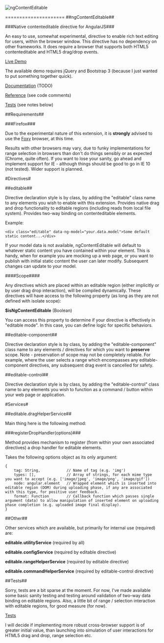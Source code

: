 ![ngContentEditable](http://inchsurf.com/ng-contenteditable/ng-contenteditable-logo.png)

=====================
##ngContentEditable##

###Native contenteditable directive for AngularJS###

An easy to use, somewhat experimental, directive to enable rich text editing for users, within the browser window. This directive has no dependency on other frameworks. It does require a browser that supports both HTML5 contenteditable and HTML5 drag/drop events.

[Live Demo](http://inchsurf.com/ng-contenteditable/)

The available demo requires jQuery and Bootstrap 3 (because I just wanted to put something together quick).

[Documentation](https://github.com/cathalsurfs/ng-contenteditable/wiki) (TODO)

[Reference](https://github.com/cathalsurfs/ng-contenteditable/blob/master/demo/js/app.js) (see code comments)

[Tests](https://github.com/cathalsurfs/ng-contenteditable/tree/master/test) (see notes below)

##Requirements##

###Firefox###

Due to the experimental nature of this extension, it is __strongly__ advised to use the [Foxy](https://getfirefox.com) browser, at this time.

Results with other browsers may vary, due to funky implementations for range selection in browsers than don't do things sensibly or as expected (Chrome, quite often). If you want to lose your sanity, go ahead and implement support for IE - although things should be good to go in IE 10 (not tested). Wider support is planned.

#Directives#

##editable##

Directive declaration style is by class, by adding the "editable" class name to any elements you wish to enable with this extension. Provides native drag and drop functionality to editable regions (including reads from local file system). Provides two-way binding on contenteditable elements. 

Example:

	<div class="editable" data-ng-model="your.data.model">Some default static content...</div>

If your model data is not available, ngContentEditable will default to whatever static content you have contained within your element. This is handy, when for example you are mocking up a web page, or you want to publish with initial static content the user can later modify. Subsequent changes can update to your model.

####Scope####

Any directives which are placed within an editable region (either implicitly or by user drag drop interaction), will be compiled dynamically. These directives will have access to the following property (as long as they are not defined with isolate scope):

__$isNgContentEditable__ (Boolean)

You can access this property to determine if your directive is effectively in "editable mode". In this case, you can define logic for specific behaviors.

##editable-component##

Directive declaration style is by class, by adding the "editable-component" class name to any elements / directives for which you want to __preserve__ scope. Note - preservation of scope may not be completely reliable. For example, where the user selects a range which encompasses any editable-component directives, any subsequent drag event is cancelled for safety.

##editable-control##

Directive declaration style is by class, by adding the "editable-control" class name to any elements you wish to function as a command / button within your web page or application.

#Services#

##editable.dragHelperService##

Main thing here is the following method:

###registerDropHandler(options)###

Method provides mechanism to register (from within your own associated directives) a drop handler for editable elements.

Takes the following options object as its only argument:

	{
		tag: String, 			// Name of tag (e.g. 'img')
		types: [], 				// Array of strings, for each mime type you want to accept (e.g. ['image/jpeg', 'image/png', 'image/gif'])
		node: angular.element 	// Wrapped element which is inserted into editable region (DOM) during uploading phase, if any are associated with this type, for positive user feedback.
		format: Function 		// Callback function which passes single argument (data) to allow manipulation of inserted element on uploading phase completion (e.g. uploaded image final display).
	}

##Other##

Other services which are available, but primarily for internal use (required) are:

__editable.utilityService__ (required by all)

__editable.configService__ (required by editable directive)

__editable.rangeHelperService__ (required by editable directive)

__editable.commandHelperService__ (required by editable-control directive)

##Tests##

Sorry, tests are a bit sparse at the moment. For now, I've made available some basic sanity testing and testing around validation of two-way data binding on editable regions. Also, a little bit of range / selection interaction with editable regions, for good measure (for now).

[Tests](https://github.com/cathalsurfs/ng-contenteditable/tree/master/test)

I will decide if implementing more robust cross-browser support is of greater initial value, than launching into simulation of user interactions for HTML5 drag and drop, range selection etc.